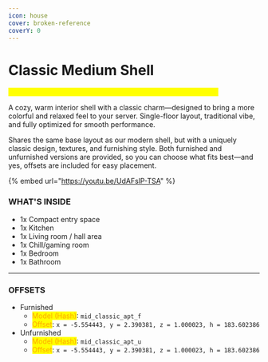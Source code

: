 ```yaml
---
icon: house
cover: broken-reference
coverY: 0
---
```


# Classic Medium Shell

<mark style="color:yellow;">**Furnished + Unfurnished Versions Included | Offsets Included**</mark>

A cozy, warm interior shell with a classic charm—designed to bring a more colorful and relaxed feel to your server. Single-floor layout, traditional vibe, and fully optimized for smooth performance.

Shares the same base layout as our modern shell, but with a uniquely classic design, textures, and furnishing style. Both furnished and unfurnished versions are provided, so you can choose what fits best—and yes, offsets are included for easy placement.

{% embed url="https://youtu.be/UdAFslP-TSA" %}

### WHAT'S INSIDE

* 1x Compact entry space
* 1x Kitchen
* 1x Living room / hall area
* 1x Chill/gaming room
* 1x Bedroom
* 1x Bathroom

***

### OFFSETS

* Furnished
  * <mark style="color:orange;">Model (Hash)</mark>: `mid_classic_apt_f`
  * <mark style="color:orange;">Offset</mark>: `x = -5.554443, y = 2.390381, z = 1.000023, h = 183.602386`
* Unfurnished
  * <mark style="color:orange;">Model (Hash)</mark>: `mid_classic_apt_u`
  * <mark style="color:orange;">Offset</mark>: `x = -5.554443, y = 2.390381, z = 1.000023, h = 183.602386`
